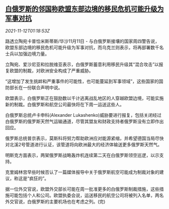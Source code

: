<!--1636680662000-->
[白俄罗斯的邻国称欧盟东部边境的移民危机可能升级为军事对抗](https://cn.reuters.com/article/belarus-eastern-eu-migrants-crisis-1112-idCNKBS2HX02Y)
------

<div><i>2021-11-12T01:18:53Z</i></div><p>路透立陶宛卡普恰米斯蒂斯/华沙11月11日 - 与白俄罗斯接壤的国家周四警告说，欧盟东部边境的移民危机可能升级为军事对抗，而乌克兰则表示，将再部署数千名士兵以加强边境力量。</p><p>立陶宛、爱沙尼亚和拉脱维亚表示，白俄罗斯蓄意利用移民升级其“混合攻击”以报复欧盟的制裁，对欧洲安全构成了严重威胁。</p><p>“这增加了发生挑衅和严重事件的可能性，也可能蔓延到军事领域”，这些国家的国防部长在一份联合声明中说。</p><p>欧盟表示，白俄罗斯正在鼓励数以千计逃离战乱地区的人穿越欧盟边境，可能实施新的制裁。白俄罗斯和航空公司最快将在下周一运送这些人。</p><p>白俄罗斯总统卢卡申科(Alexander Lukashenko)威胁要进行报复，包括关闭经过白俄罗斯的俄罗斯天然气运输通道，尽管其盟友和财政支持者俄罗斯没有立即作出回应。</p><p>俄罗斯总统普京表示，莫斯科将努力帮助欧洲应对能源紧缩，并希望德国当局尽快对北溪2号管道进行认证，该管道将向欧洲最大的经济体输送更多俄罗斯天然气。</p><p>明斯克方面表示，两架俄罗斯战略轰炸机连续第二天在白俄罗斯领空巡逻，以示支持。</p><p>克里姆林宫早些时候否认了一篇媒体报导中关于俄罗斯航空可能成为制裁对象的建议，称这是“疯狂的”。</p><p>据一位外交官说，欧盟外交部长可能在周一批准更多的白俄罗斯制裁措施，这些措施可能包括个人和公司。欧盟执委会说，运送移民的航空公司将被列入名单，两名外交官说，白俄罗斯的主要机场也在考虑之列。(完)</p>
